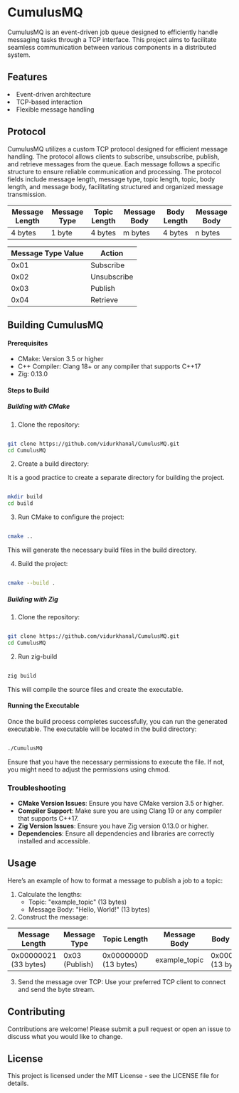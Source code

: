 <h1>CumulusMQ</h1>

CumulusMQ is an event-driven job queue designed to efficiently handle messaging tasks through a TCP interface. This project aims to facilitate seamless communication between various components in a distributed system.

<h2>Features</h2>
<li>Event-driven architecture</li>
<li>TCP-based interaction</li>
<li>Flexible message handling</li>


<h2>Protocol</h2>

CumulusMQ utilizes a custom TCP protocol designed for efficient message handling. The protocol allows clients to subscribe, unsubscribe, publish, and retrieve messages from the queue. Each message follows a specific structure to ensure reliable communication and processing. The protocol fields include message length, message type, topic length, topic, body length, and message body, facilitating structured and organized message transmission.

| Message Length | Message Type | Topic Length | Message Body | Body Length | Message Body |  
|----------------|--------------|-------------|---------------|-------------|--------------|
| 4 bytes        | 1 byte       | 4 bytes     | m bytes       | 4 bytes     | n bytes      | 


| Message Type Value | Action      |
|--------------------|-------------|
| 0x01               | Subscribe   |
| 0x02               | Unsubscribe |
| 0x03               | Publish     |
| 0x04               | Retrieve    |

<h2>Building CumulusMQ</h2>

<h4>Prerequisites</h4>

- CMake: Version 3.5 or higher
- C++ Compiler: Clang 18+ or any compiler that supports C++17
- Zig: 0.13.0

<h4>Steps to Build</h4>

<h5>Building with CMake</h5>

1. Clone the repository:

```sh

git clone https://github.com/vidurkhanal/CumulusMQ.git
cd CumulusMQ
```

2. Create a build directory:

It is a good practice to create a separate directory for building the project.

```sh

mkdir build
cd build
```

3. Run CMake to configure the project:

```sh

cmake ..
```

This will generate the necessary build files in the build directory.

4. Build the project:

```sh

cmake --build .
```



<h5>Building with Zig</h5>

1. Clone the repository:

```sh

git clone https://github.com/vidurkhanal/CumulusMQ.git
cd CumulusMQ
```

2. Run zig-build
   
```sh

zig build
```
This will compile the source files and create the executable.

<h4>Running the Executable</h4>

Once the build process completes successfully, you can run the generated executable. The executable will be located in the build directory:

```sh

./CumulusMQ
```

Ensure that you have the necessary permissions to execute the file. If not, you might need to adjust the permissions using chmod.

<h3>Troubleshooting</h3>

- **CMake Version Issues**: Ensure you have CMake version 3.5 or higher.
- **Compiler Support**: Make sure you are using Clang 19 or any compiler that supports C++17.
- **Zig Version Issues**: Ensure you have Zig version 0.13.0 or higher.
- **Dependencies**: Ensure all dependencies and libraries are correctly installed and accessible.

<h2>Usage</h2>

Here’s an example of how to format a message to publish a job to a topic:

1. Calculate the lengths:
   - Topic: "example_topic" (13 bytes)
   - Message Body: "Hello, World!" (13 bytes)
2. Construct the message:
   
| Message Length | Message Type | Topic Length | Message Body | Body Length | Message Body |  
|----------------|--------------|-------------|---------------|-------------|--------------|
| 0x00000021 (33 bytes)        | 0x03 (Publish) | 0x0000000D (13 bytes)  | example_topic       | 0x0000000D (13 bytes)  | Hello, World! | 

3. Send the message over TCP:
Use your preferred TCP client to connect and send the byte stream.

<h2>Contributing</h2>
Contributions are welcome! Please submit a pull request or open an issue to discuss what you would like to change.

<h2>License</h2>
This project is licensed under the MIT License - see the LICENSE file for details.




